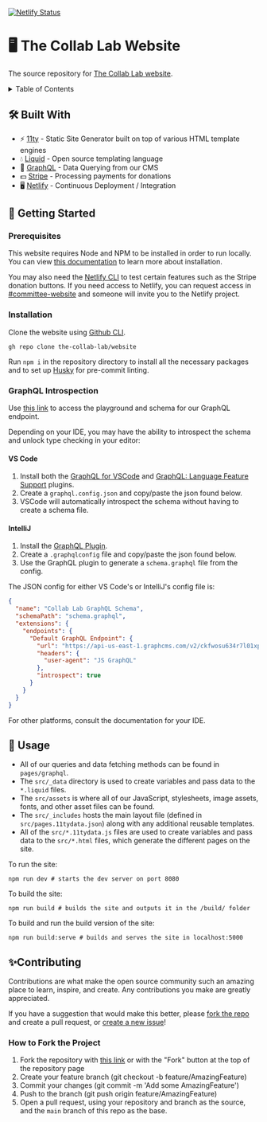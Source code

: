 [![Netlify Status](https://api.netlify.com/api/v1/badges/d419806f-0315-41c6-917a-52167ab9902c/deploy-status)](https://app.netlify.com/sites/the-collab-lab/deploys)

# 🖥 The Collab Lab Website

The source repository for [The Collab Lab website](https://the-collab-lab.codes/).

<details>
  <summary>Table of Contents</summary>
  <ol>
    <li>
      <a href="#-built-with">🛠 Built With</a>
    </li>
    <li>
      <a href="#-getting-started">📝 Getting Started</a>
      <ul>
        <li>
          <a href="#prerequisites">Prerequisites</a>
        </li>
        <li>
          <a href="#installation">Installation</a>
        </li>
        <li>
          <a href="#graphql-introspection">GraphQL</a>
          <ul>
            <li>
              <a href="#vs-code">VS Code</a>
            </li>
            <li>
              <a href="#intellij">IntelliJ</a>
            </li>
          </ul>
        </li>
      </ul>
    </li>
    <li>
      <a href="#-usage">🔬 Usage</a>
    </li>
    <li>
      <a href="#contributing">✨Contributing</a>
      <ul>
        <li>
          <a href="#how-to-fork-the-project">How to Fork the Project</a>
        </li>
      </ul>
    </li>
  </ol>
</details>

## 🛠 Built With

- ⚡️ [11ty](https://www.11ty.dev/) - Static Site Generator built on top of various HTML template engines
- 💧 [Liquid](https://shopify.github.io/liquid/) - Open source templating language
- 📡 [GraphQL](https://www.graphql.com/) - Data Querying from our CMS
- 💵 [Stripe](https://stripe.com/docs/api?lang=node) - Processing payments for donations
- 🖥 [Netlify](https://www.netlify.com/) - Continuous Deployment / Integration

## 📝 Getting Started

### Prerequisites

This website requires Node and NPM to be installed in order to run locally. You can view [this documentation](https://docs.npmjs.com/downloading-and-installing-node-js-and-npm) to learn more about installation.

You may also need the [Netlify CLI](https://cli.netlify.com/) to test certain features such as the Stripe donation buttons. If you need access to Netlify, you can request access in [#committee-website](https://the-collab-lab.slack.com/archives/CUS0DJ614) and someone will invite you to the Netlify project.

### Installation

Clone the website using [Github CLI](https://cli.github.com/).

```shell
gh repo clone the-collab-lab/website
```

Run `npm i` in the repository directory to install all the necessary packages and to set up [Husky](https://typicode.github.io/husky/#/) for pre-commit linting.

### GraphQL Introspection

Use [this link](https://api-us-east-1.graphcms.com/v2/ckfwosu634r7l01xpco7z3hvq/master) to access the playground and schema for our GraphQL endpoint.

Depending on your IDE, you may have the ability to introspect the schema and unlock type checking in your editor:

#### VS Code

1. Install both the [GraphQL for VSCode](https://marketplace.visualstudio.com/items?itemName=kumar-harsh.graphql-for-vscode) and [GraphQL: Language Feature Support](https://marketplace.visualstudio.com/items?itemName=GraphQL.vscode-graphql) plugins.
2. Create a `graphql.config.json` and copy/paste the json found below.
3. VSCode will automatically introspect the schema without having to create a schema file.

#### IntelliJ

1. Install the [GraphQL Plugin](https://plugins.jetbrains.com/plugin/8097-graphql).
2. Create a `.graphqlconfig` file and copy/paste the json found below.
3. Use the GraphQL plugin to generate a `schema.graphql` file from the config.

The JSON config for either VS Code's or IntelliJ's config file is:

```json
{
  "name": "Collab Lab GraphQL Schema",
  "schemaPath": "schema.graphql",
  "extensions": {
    "endpoints": {
      "Default GraphQL Endpoint": {
        "url": "https://api-us-east-1.graphcms.com/v2/ckfwosu634r7l01xpco7z3hvq/master",
        "headers": {
          "user-agent": "JS GraphQL"
        },
        "introspect": true
      }
    }
  }
}
```

For other platforms, consult the documentation for your IDE.

## 🔬 Usage

- All of our queries and data fetching methods can be found in `pages/graphql`.
- The `src/_data` directory is used to create variables and pass data to the `*.liquid` files.
- The `src/assets` is where all of our JavaScript, stylesheets, image assets, fonts, and other asset files can be found.
- The `src/_includes` hosts the main layout file (defined in `src/pages.11tydata.json`) along with any additional reusable templates.
- All of the `src/*.11tydata.js` files are used to create variables and pass data to the `src/*.html` files, which generate the different pages on the site.

To run the site:

```shell
npm run dev # starts the dev server on port 8080
```

To build the site:

```
npm run build # builds the site and outputs it in the /build/ folder
```

To build and run the build version of the site:

```
npm run build:serve # builds and serves the site in localhost:5000
```

## ✨Contributing

Contributions are what make the open source community such an amazing place to learn, inspire, and create. Any contributions you make are greatly appreciated.

If you have a suggestion that would make this better, please [fork the repo](https://github.com/the-collab-lab/website/fork) and create a pull request, or [create a new issue](https://github.com/the-collab-lab/website/issues)!

### How to Fork the Project
1. Fork the repository with [this link](https://github.com/the-collab-lab/website/fork) or with the "Fork" button at the top of the repository page
2. Create your feature branch (git checkout -b feature/AmazingFeature)
3. Commit your changes (git commit -m 'Add some AmazingFeature')
4. Push to the branch (git push origin feature/AmazingFeature)
5. Open a pull request, using your repository and branch as the source, and the `main` branch of this repo as the base.
